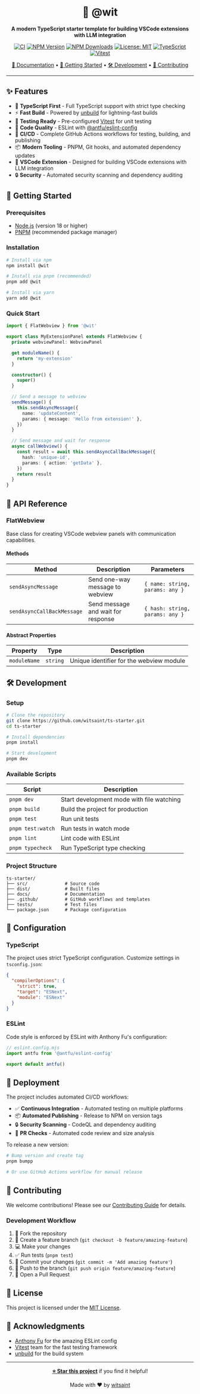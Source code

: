 <div align="center">

# 🎯 @wit

**A modern TypeScript starter template for building VSCode extensions with LLM integration**

[![CI](https://github.com/witsaint/ts-starter/actions/workflows/ci.yml/badge.svg)](https://github.com/witsaint/ts-starter/actions/workflows/ci.yml)
[![NPM Version](https://img.shields.io/npm/v/@wit)](https://www.npmjs.com/package/@wit)
[![NPM Downloads](https://img.shields.io/npm/dm/@wit)](https://www.npmjs.com/package/@wit)
[![License: MIT](https://img.shields.io/badge/License-MIT-yellow.svg)](https://opensource.org/licenses/MIT)
[![TypeScript](https://img.shields.io/badge/TypeScript-007ACC?logo=typescript&logoColor=white)](https://www.typescriptlang.org/)
[![Vitest](https://img.shields.io/badge/Vitest-6E9F18?logo=vitest&logoColor=white)](https://vitest.dev/)

[📖 Documentation](./docs/CI-CD.md) • [🚀 Getting Started](#-getting-started) • [🛠️ Development](#️-development) • [🤝 Contributing](#-contributing)

</div>

---

## ✨ Features

- 🔧 **TypeScript First** - Full TypeScript support with strict type checking
- ⚡ **Fast Build** - Powered by [unbuild](https://github.com/unjs/unbuild) for lightning-fast builds
- 🧪 **Testing Ready** - Pre-configured [Vitest](https://vitest.dev/) for unit testing
- 📏 **Code Quality** - ESLint with [@antfu/eslint-config](https://github.com/antfu/eslint-config)
- 🔄 **CI/CD** - Complete GitHub Actions workflows for testing, building, and publishing
- 📦 **Modern Tooling** - PNPM, Git hooks, and automated dependency updates
- 🎨 **VSCode Extension** - Designed for building VSCode extensions with LLM integration
- 🔒 **Security** - Automated security scanning and dependency auditing

## 🚀 Getting Started

### Prerequisites

- [Node.js](https://nodejs.org/) (version 18 or higher)
- [PNPM](https://pnpm.io/) (recommended package manager)

### Installation

```bash
# Install via npm
npm install @wit

# Install via pnpm (recommended)
pnpm add @wit

# Install via yarn
yarn add @wit
```

### Quick Start

```typescript
import { FlatWebview } from '@wit'

export class MyExtensionPanel extends FlatWebview {
  private webviewPanel: WebviewPanel

  get moduleName() {
    return 'my-extension'
  }

  constructor() {
    super()
  }

  // Send a message to webview
  sendMessage() {
    this.sendAsyncMessage({
      name: 'updateContent',
      params: { message: 'Hello from extension!' },
    })
  }

  // Send message and wait for response
  async callWebview() {
    const result = await this.sendAsyncCallBackMessage({
      hash: 'unique-id',
      params: { action: 'getData' },
    })
    return result
  }
}
```

## 📖 API Reference

### FlatWebview

Base class for creating VSCode webview panels with communication capabilities.

#### Methods

| Method | Description | Parameters |
|--------|-------------|------------|
| `sendAsyncMessage` | Send one-way message to webview | `{ name: string, params: any }` |
| `sendAsyncCallBackMessage` | Send message and wait for response | `{ hash: string, params: any }` |

#### Abstract Properties

| Property | Type | Description |
|----------|------|-------------|
| `moduleName` | `string` | Unique identifier for the webview module |

## 🛠️ Development

### Setup

```bash
# Clone the repository
git clone https://github.com/witsaint/ts-starter.git
cd ts-starter

# Install dependencies
pnpm install

# Start development
pnpm dev
```

### Available Scripts

| Script | Description |
|--------|-------------|
| `pnpm dev` | Start development mode with file watching |
| `pnpm build` | Build the project for production |
| `pnpm test` | Run unit tests |
| `pnpm test:watch` | Run tests in watch mode |
| `pnpm lint` | Lint code with ESLint |
| `pnpm typecheck` | Run TypeScript type checking |

### Project Structure

```
ts-starter/
├── src/              # Source code
├── dist/             # Built files
├── docs/             # Documentation
├── .github/          # GitHub workflows and templates
├── tests/            # Test files
└── package.json      # Package configuration
```

## 🔧 Configuration

### TypeScript

The project uses strict TypeScript configuration. Customize settings in `tsconfig.json`:

```json
{
  "compilerOptions": {
    "strict": true,
    "target": "ESNext",
    "module": "ESNext"
  }
}
```

### ESLint

Code style is enforced by ESLint with Anthony Fu's configuration:

```javascript
// eslint.config.mjs
import antfu from '@antfu/eslint-config'

export default antfu()
```

## 🚢 Deployment

The project includes automated CI/CD workflows:

- ✅ **Continuous Integration** - Automated testing on multiple platforms
- 📦 **Automated Publishing** - Release to NPM on version tags
- 🔒 **Security Scanning** - CodeQL and dependency auditing
- 📱 **PR Checks** - Automated code review and size analysis

To release a new version:

```bash
# Bump version and create tag
pnpm bumpp

# Or use GitHub Actions workflow for manual release
```

## 🤝 Contributing

We welcome contributions! Please see our [Contributing Guide](./CONTRIBUTING.md) for details.

### Development Workflow

1. 🍴 Fork the repository
2. 🌿 Create a feature branch (`git checkout -b feature/amazing-feature`)
3. 💻 Make your changes
4. ✅ Run tests (`pnpm test`)
5. 📝 Commit your changes (`git commit -m 'Add amazing feature'`)
6. 🚀 Push to the branch (`git push origin feature/amazing-feature`)
7. 🔄 Open a Pull Request

## 📄 License

This project is licensed under the [MIT License](./LICENSE).

## 🙏 Acknowledgments

- [Anthony Fu](https://github.com/antfu) for the amazing ESLint config
- [Vitest](https://vitest.dev/) team for the fast testing framework
- [unbuild](https://github.com/unjs/unbuild) for the build system

---

<div align="center">

**[⭐ Star this project](https://github.com/witsaint/ts-starter)** if you find it helpful!

Made with ❤️ by [witsaint](https://github.com/witsaint)

</div>
